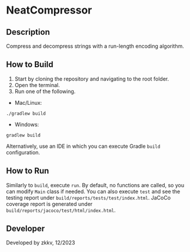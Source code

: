 # NeatCompressor

## Description
Compress and decompress strings with a run-length encoding algorithm.

## How to Build
1. Start by cloning the repository and navigating to the root folder.
2. Open the terminal.
3. Run one of the following.
- Mac/Linux:
```
./gradlew build
```
- Windows:
```
gradlew build
```
Alternatively, use an IDE in which you can execute Gradle `build` configuration.

## How to Run
Similarly to `build`, execute `run`. By default, no functions are called, so you can modify `Main` class if needed. You can also execute `test` and see the testing report under `build/reports/tests/test/index.html`. JaCoCo coverage report is generated under `build/reports/jacoco/test/html/index.html`. 

## Developer
Developed by zkkv, 12/2023
